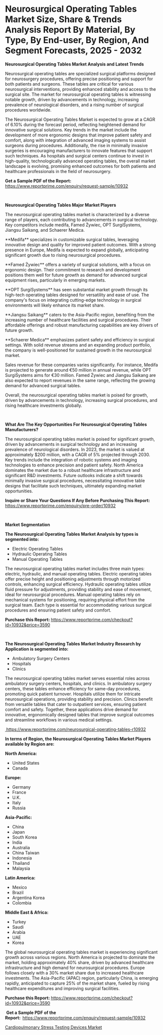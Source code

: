 <p><h1>Neurosurgical Operating Tables Market Size, Share & Trends Analysis Report By Material, By Type, By End-user, By Region, And Segment Forecasts, 2025 - 2032</h1></p><p><strong>Neurosurgical Operating Tables Market Analysis and Latest Trends</strong></p>
<p><p>Neurosurgical operating tables are specialized surgical platforms designed for neurosurgery procedures, offering precise positioning and support for both patients and surgeons. These tables are critical for various neurosurgical interventions, providing enhanced stability and access to the surgical site. The market for neurosurgical operating tables is witnessing notable growth, driven by advancements in technology, increasing prevalence of neurological disorders, and a rising number of surgical procedures worldwide.</p><p>The Neurosurgical Operating Tables Market is expected to grow at a CAGR of 6.10% during the forecast period, reflecting heightened demand for innovative surgical solutions. Key trends in the market include the development of more ergonomic designs that improve patient safety and comfort, along with integration of advanced imaging systems to assist surgeons during procedures. Additionally, the rise in minimally invasive surgeries is encouraging manufacturers to innovate features that support such techniques. As hospitals and surgical centers continue to invest in high-quality, technologically advanced operating tables, the overall market landscape is evolving, promising enhanced outcomes for both patients and healthcare professionals in the field of neurosurgery.</p></p>
<p><strong>Get a Sample PDF of the Report:&nbsp;</strong> <a href="https://www.reportprime.com/enquiry/request-sample/10932?utm_campaign=2192&utm_medium=2&utm_source=Github&utm_content=ia&utm_term=20032025&utm_id=neurosurgical-operating-tables">https://www.reportprime.com/enquiry/request-sample/10932</a></p>
<p>&nbsp;</p>
<p><strong>Neurosurgical Operating Tables Major Market Players</strong></p>
<p><p>The neurosurgical operating tables market is characterized by a diverse range of players, each contributing to advancements in surgical technology. Key competitors include medifa, Famed Żywiec, OPT SurgiSystems, Jiangsu Saikang, and Schaerer Medica.</p><p>**Medifa** specializes in customizable surgical tables, leveraging innovative design and quality for improved patient outcomes. With a strong presence in Europe, Medifa is expected to expand globally, anticipating significant growth due to rising neurosurgical procedures.</p><p>**Famed Żywiec** offers a variety of surgical solutions, with a focus on ergonomic design. Their commitment to research and development positions them well for future growth as demand for advanced surgical equipment rises, particularly in emerging markets.</p><p>**OPT SurgiSystems** has seen substantial market growth through its high-tech operating tables designed for versatility and ease of use. The company's focus on integrating cutting-edge technology in surgical environments will likely enhance its market share.</p><p>**Jiangsu Saikang** caters to the Asia-Pacific region, benefiting from the increasing number of healthcare facilities and surgical procedures. Their affordable offerings and robust manufacturing capabilities are key drivers of future growth.</p><p>**Schaerer Medica** emphasizes patient safety and efficiency in surgical settings. With solid revenue streams and an expanding product portfolio, the company is well-positioned for sustained growth in the neurosurgical market.</p><p>Sales revenue for these companies varies significantly. For instance, Medifa is projected to generate around €50 million in annual revenue, while OPT SurgiSystems aims for €30 million. Famed Żywiec and Jiangsu Saikang are also expected to report revenues in the same range, reflecting the growing demand for advanced surgical tables.</p><p>Overall, the neurosurgical operating tables market is poised for growth, driven by advancements in technology, increasing surgical procedures, and rising healthcare investments globally.</p></p>
<p>&nbsp;</p>
<p><strong>What Are The Key Opportunities For Neurosurgical Operating Tables Manufacturers?</strong></p>
<p><p>The neurosurgical operating tables market is poised for significant growth, driven by advancements in surgical technology and an increasing prevalence of neurological disorders. In 2023, the market is valued at approximately $200 million, with a CAGR of 5% projected through 2030. Key trends include the integration of robotic systems and imaging technologies to enhance precision and patient safety. North America dominates the market due to a robust healthcare infrastructure and significant R&D investments. Future outlooks indicate a shift towards minimally invasive surgical procedures, necessitating innovative table designs that facilitate such techniques, ultimately expanding market opportunities.</p></p>
<p><strong>Inquire or Share Your Questions If Any Before Purchasing This Report:</strong> <a href="https://www.reportprime.com/enquiry/pre-order/10932?utm_campaign=2192&utm_medium=2&utm_source=Github&utm_content=ia&utm_term=20032025&utm_id=neurosurgical-operating-tables">https://www.reportprime.com/enquiry/pre-order/10932</a></p>
<p>&nbsp;</p>
<p><strong>Market Segmentation</strong></p>
<p><strong>The Neurosurgical Operating Tables Market Analysis by types is segmented into:</strong></p>
<p><ul><li>Electric Operating Tables</li><li>Hydraulic Operating Tables</li><li>Manual Operating Tables</li></ul></p>
<p><p>The neurosurgical operating tables market includes three main types: electric, hydraulic, and manual operating tables. Electric operating tables offer precise height and positioning adjustments through motorized controls, enhancing surgical efficiency. Hydraulic operating tables utilize fluid pressure for adjustments, providing stability and ease of movement, ideal for neurosurgical procedures. Manual operating tables rely on mechanical systems for positioning, requiring physical effort from the surgical team. Each type is essential for accommodating various surgical procedures and ensuring patient safety and comfort.</p></p>
<p><strong>Purchase this Report:&nbsp;</strong><a href="https://www.reportprime.com/checkout?id=10932&price=3590&utm_campaign=2192&utm_medium=2&utm_source=Github&utm_content=ia&utm_term=20032025&utm_id=neurosurgical-operating-tables">https://www.reportprime.com/checkout?id=10932&price=3590</a></p>
<p>&nbsp;</p>
<p><strong>The Neurosurgical Operating Tables Market Industry Research by Application is segmented into:</strong></p>
<p><ul><li>Ambulatory Surgery Centers</li><li>Hospitals</li><li>Clinics</li></ul></p>
<p><p>The neurosurgical operating tables market serves essential roles across ambulatory surgery centers, hospitals, and clinics. In ambulatory surgery centers, these tables enhance efficiency for same-day procedures, promoting quick patient turnover. Hospitals utilize them for intricate neurosurgical operations, providing stability and precision. Clinics benefit from versatile tables that cater to outpatient services, ensuring patient comfort and safety. Together, these applications drive demand for innovative, ergonomically designed tables that improve surgical outcomes and streamline workflows in various medical settings.</p></p>
<p><a href="https://www.reportprime.com/neurosurgical-operating-tables-r10932?utm_campaign=2192&utm_medium=2&utm_source=Github&utm_content=ia&utm_term=20032025&utm_id=neurosurgical-operating-tables">&nbsp;https://www.reportprime.com/neurosurgical-operating-tables-r10932</a></p>
<p><strong>In terms of Region, the Neurosurgical Operating Tables Market Players available by Region are:</strong></p>
<p>
    <p> <strong> North America: </strong>
        <ul>
            <li>United States</li>
            <li>Canada</li>
        </ul>
        </p> 
    <p> <strong> Europe: </strong>
        <ul>
            <li>Germany</li>
            <li>France</li>
            <li>U.K.</li>
            <li>Italy</li>
            <li>Russia</li>
        </ul>
        </p> 
    <p> <strong> Asia-Pacific: </strong>
        <ul>
            <li>China</li>
            <li>Japan</li>
            <li>South Korea</li>
            <li>India</li>
            <li>Australia</li>
            <li>China Taiwan</li>
            <li>Indonesia</li>
            <li>Thailand</li>
            <li>Malaysia</li>
        </ul>
        </p> 
    <p> <strong> Latin America: </strong>
        <ul>
            <li>Mexico</li>
            <li>Brazil</li>
            <li>Argentina Korea</li>
            <li>Colombia</li>
        </ul>
        </p> 
    <p> <strong> Middle East & Africa: </strong>
        <ul>
            <li>Turkey</li>
            <li>Saudi</li>
            <li>Arabia</li>
            <li>UAE</li>
            <li>Korea</li>
        </ul>
    </p>
    </p>
<p><p>The global neurosurgical operating tables market is experiencing significant growth across various regions. North America is projected to dominate the market, holding approximately 40% share, driven by advanced healthcare infrastructure and high demand for neurosurgical procedures. Europe follows closely with a 30% market share due to increased healthcare investments. The Asia-Pacific (APAC) region, particularly China, is emerging rapidly, anticipated to capture 25% of the market share, fueled by rising healthcare expenditures and improving surgical facilities.</p></p>
<p><strong>Purchase this Report: </strong><a href="https://www.reportprime.com/checkout?id=10932&price=3590&utm_campaign=2192&utm_medium=2&utm_source=Github&utm_content=ia&utm_term=20032025&utm_id=neurosurgical-operating-tables">https://www.reportprime.com/checkout?id=10932&price=3590</a></p>
<p>&nbsp;<strong>Get a Sample PDF of the Report:&nbsp;&nbsp;</strong><a href="https://www.reportprime.com/enquiry/request-sample/10932?utm_campaign=2192&utm_medium=2&utm_source=Github&utm_content=ia&utm_term=20032025&utm_id=neurosurgical-operating-tables">https://www.reportprime.com/enquiry/request-sample/10932</a></p>
<p><strong></strong></p>
<p><p><a href="https://github.com/hgf64gh/Market-Research-Report-List-2/blob/main/cardiopulmonary-stress-testing-devices-market.md?utm_campaign=2192&utm_medium=2&utm_source=Github&utm_content=ia&utm_term=20032025&utm_id=neurosurgical-operating-tables">Cardiopulmonary Stress Testing Devices Market</a></p></p>